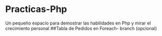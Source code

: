 # Practicas-Php
Un pequeño espacio para demostrar las habilidades en Php y mirar el crecimiento personal
##Tabla de Pedidos en Foreach- branch (opcional)
